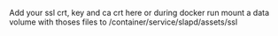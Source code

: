 Add your ssl crt, key and ca crt here
or during docker run mount a data volume with thoses files to /container/service/slapd/assets/ssl
